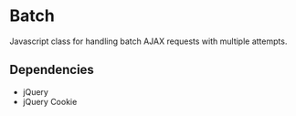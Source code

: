# Batch
Javascript class for handling batch AJAX requests with multiple attempts.

## Dependencies
- jQuery
- jQuery Cookie
